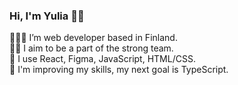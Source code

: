 ### Hi, I'm Yulia ✌🏼

👩🏼‍💻 I’m web developer based in Finland. <br/>
💪🏻 I aim to be a part of the strong team. <br/>
🚀 I use React, Figma, JavaScript, HTML/CSS.<br/>
🌱 I'm improving my skills, my next goal is TypeScript.
